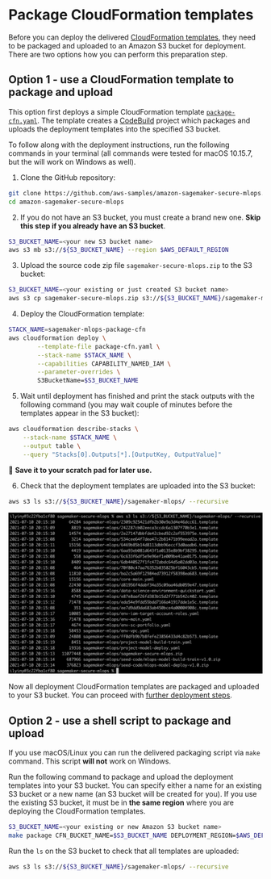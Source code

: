 # Package CloudFormation templates
Before you can deploy the delivered [CloudFormation templates](cfn_templates), they need to be packaged and uploaded to an Amazon S3 bucket for deployment. There are two options how you can perform this preparation step.

## Option 1 - use a CloudFormation template to package and upload
This option first deploys a simple CloudFormation template [`package-cfn.yaml`](package-cfn.yaml). The template creates a [CodeBuild](https://aws.amazon.com/codebuild/) project which packages and uploads the deployment templates into the specified S3 bucket.

To follow along with the deployment instructions, run the following commands in your terminal (all commands were tested for macOS 10.15.7, but the will work on Windows as well).

1. Clone the GitHub repository:
```sh
git clone https://github.com/aws-samples/amazon-sagemaker-secure-mlops.git
cd amazon-sagemaker-secure-mlops
```

2. If you do not have an S3 bucket, you must create a brand new one. **Skip this step if you already have an S3 bucket**.
```sh
S3_BUCKET_NAME=<your new S3 bucket name>
aws s3 mb s3://${S3_BUCKET_NAME} --region $AWS_DEFAULT_REGION
```

3. Upload the source code zip file `sagemaker-secure-mlops.zip` to the S3 bucket:
```sh
S3_BUCKET_NAME=<your existing or just created S3 bucket name>
aws s3 cp sagemaker-secure-mlops.zip s3://${S3_BUCKET_NAME}/sagemaker-mlops/
```

4. Deploy the CloudFormation template:
```sh
STACK_NAME=sagemaker-mlops-package-cfn
aws cloudformation deploy \
        --template-file package-cfn.yaml \
        --stack-name $STACK_NAME \
        --capabilities CAPABILITY_NAMED_IAM \
        --parameter-overrides \
        S3BucketName=$S3_BUCKET_NAME 
```

5. Wait until deployment has finished and print the stack outputs with the following command (you may wait couple of minutes before the templates appear in the S3 bucket):
```sh
aws cloudformation describe-stacks \
    --stack-name $STACK_NAME \
    --output table \
    --query "Stacks[0].Outputs[*].[OutputKey, OutputValue]"
```

📜 **Save it to your scratch pad for later use.**

6. Check that the deployment templates are uploaded into the S3 bucket:
```sh
aws s3 ls s3://${S3_BUCKET_NAME}/sagemaker-mlops/ --recursive
```

![uploaded-cfn-templates-ls](img/uploaded-cfn-templates-ls.png)

Now all deployment CloudFormation templates are packaged and uploaded to your S3 bucket. You can proceed with [further deployment steps](README.md#deployment).

## Option 2 - use a shell script to package and upload
If you use macOS/Linux you can run the delivered packaging script via `make` command. This script **will not** work on Windows.

Run the following command to package and upload the deployment templates into your S3 bucket. You can specify either a name for an existing S3 bucket or a new name (an S3 bucket will be created for you). If you use the existing S3 bucket, it must be in **the same region** where you are deploying the CloudFormation templates.

```sh
S3_BUCKET_NAME=<your existing or new Amazon S3 bucket name>
make package CFN_BUCKET_NAME=$S3_BUCKET_NAME DEPLOYMENT_REGION=$AWS_DEFAULT_REGION
```

Run the `ls` on the S3 bucket to check that all templates are uploaded:
```sh
aws s3 ls s3://${S3_BUCKET_NAME}/sagemaker-mlops/ --recursive
```